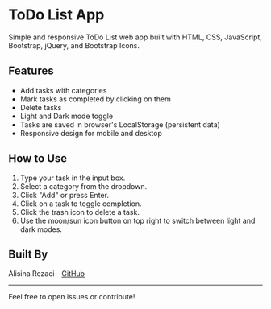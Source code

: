 # ToDo List App

Simple and responsive ToDo List web app built with HTML, CSS, JavaScript, Bootstrap, jQuery, and Bootstrap Icons.

## Features

- Add tasks with categories
- Mark tasks as completed by clicking on them
- Delete tasks
- Light and Dark mode toggle
- Tasks are saved in browser's LocalStorage (persistent data)
- Responsive design for mobile and desktop

## How to Use

1. Type your task in the input box.
2. Select a category from the dropdown.
3. Click "Add" or press Enter.
4. Click on a task to toggle completion.
5. Click the trash icon to delete a task.
6. Use the moon/sun icon button on top right to switch between light and dark modes.

## Built By

Alisina Rezaei - [GitHub](https://github.com/AlisinaRezaei)

---

Feel free to open issues or contribute!
